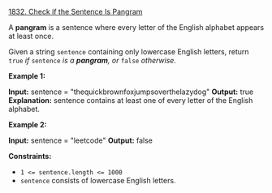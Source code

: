 [1832. Check if the Sentence Is Pangram](https://leetcode.com/problems/check-if-the-sentence-is-pangram/)

A **pangram** is a sentence where every letter of the English alphabet appears at least once.

Given a string `sentence` containing only lowercase English letters, return `true` _if_ `sentence` _is a **pangram**, or_ `false` _otherwise._

**Example 1:**

**Input:** sentence = "thequickbrownfoxjumpsoverthelazydog"
**Output:** true
**Explanation:** sentence contains at least one of every letter of the English alphabet.

**Example 2:**

**Input:** sentence = "leetcode"
**Output:** false

**Constraints:**

- `1 <= sentence.length <= 1000`
- `sentence` consists of lowercase English letters.
